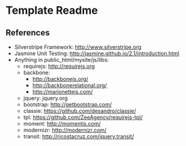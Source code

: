 # Template Readme



## References
- Silverstripe Framework: http://www.silverstripe.org
- Jasmine Unit Testing: http://jasmine.github.io/2.1/introduction.html
- Anything in public_html/mysite/js/libs: 
	- requirejs: http://requirejs.org
	- backbone: 
		- http://backbonejs.org/
		- http://backbonerelational.org/
		- http://marionettejs.com/
	- jquery: jquery.org
	- bootstrap: http://getbootstrap.com/
	- classie: https://github.com/desandro/classie/
	- tpl: https://github.com/ZeeAgency/requirejs-tpl/
	- moment: http://momentjs.com/
	- modernizr: http://modernizr.com/
	- transit: http://ricostacruz.com/jquery.transit/